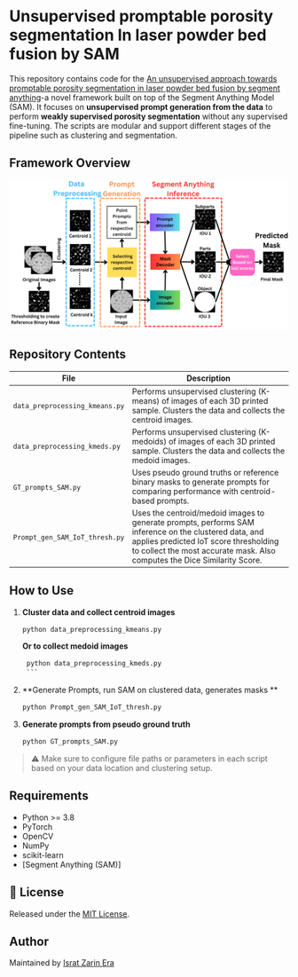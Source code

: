 # Unsupervised  promptable porosity segmentation In laser powder bed fusion by SAM

This repository contains code for the [An unsupervised approach towards promptable porosity segmentation in laser powder bed fusion by segment anything](https://www.nature.com/articles/s44334-025-00021-4)-a novel framework built on top of the Segment Anything Model (SAM). It focuses on **unsupervised prompt generation from the data** to perform **weakly supervised porosity segmentation** without any supervised fine-tuning. The scripts are modular and support different stages of the pipeline such as clustering and segmentation.

##  Framework Overview
![The proposed framework](images/porosity_framework.png)

##  Repository Contents

| File | Description |
|------|-------------|
| `data_preprocessing_kmeans.py` | Performs unsupervised clustering (K-means) of images of each 3D printed sample. Clusters the data and collects the centroid images. |
| `data_preprocessing_kmeds.py` | Performs unsupervised clustering (K-medoids) of images of each 3D printed sample. Clusters the data and collects the medoid images. |
| `GT_prompts_SAM.py` | Uses pseudo ground truths or reference binary masks to generate prompts for comparing performance with centroid-based prompts. |
| `Prompt_gen_SAM_IoT_thresh.py` | Uses the centroid/medoid images to generate prompts, performs SAM inference on the clustered data, and applies predicted IoT score thresholding to collect the most accurate mask. Also computes the Dice Similarity Score. |

##  How to Use

1. **Cluster data and collect centroid images**
   ```bash
   python data_preprocessing_kmeans.py
   ```
   **Or to collect medoid images**
      ```bash
       python data_preprocessing_kmeds.py
       ```
2. **Generate Prompts, run SAM on clustered data, generates masks **
   ```bash
   python Prompt_gen_SAM_IoT_thresh.py
   ```
3. **Generate prompts from pseudo ground truth**
   ```bash
   python GT_prompts_SAM.py
   ```
> ⚠️ Make sure to configure file paths or parameters in each script based on your data location and clustering setup.

## Requirements

- Python >= 3.8  
- PyTorch  
- OpenCV  
- NumPy  
- scikit-learn  
- [Segment Anything (SAM)]


## 📄 License

Released under the [MIT License](LICENSE).

##  Author

Maintained by [Israt Zarin Era](https://github.com/IE0005)
